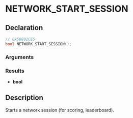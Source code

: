 # NETWORK_START_SESSION

## Declaration
```cpp
// 0x58802CE5
bool NETWORK_START_SESSION();
```

### Arguments

### Results
- **bool**

## Description
Starts a network session (for scoring, leaderboard).